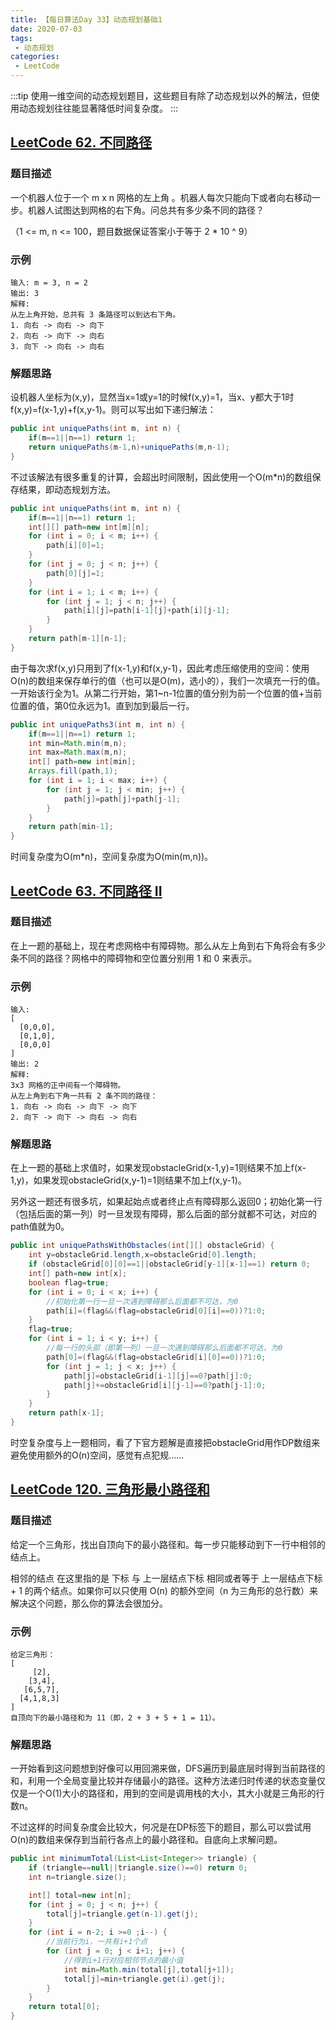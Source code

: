 ```yaml
---
title: 【每日算法Day 33】动态规划基础1
date: 2020-07-03
tags:
 - 动态规划
categories:
 - LeetCode
---
```

:::tip
使用一维空间的动态规划题目，这些题目有除了动态规划以外的解法，但使用动态规划往往能显著降低时间复杂度。
:::
<!-- more -->

## [LeetCode 62. 不同路径](https://leetcode-cn.com/problems/unique-paths)
### 题目描述
一个机器人位于一个 m x n 网格的左上角 。机器人每次只能向下或者向右移动一步。机器人试图达到网格的右下角。问总共有多少条不同的路径？

（1 <= m, n <= 100，题目数据保证答案小于等于 2 * 10 ^ 9）

### 示例
```
输入: m = 3, n = 2
输出: 3
解释:
从左上角开始，总共有 3 条路径可以到达右下角。
1. 向右 -> 向右 -> 向下
2. 向右 -> 向下 -> 向右
3. 向下 -> 向右 -> 向右
```

### 解题思路
设机器人坐标为(x,y)，显然当x=1或y=1的时候f(x,y)=1，当x、y都大于1时f(x,y)=f(x-1,y)+f(x,y-1)。则可以写出如下递归解法：
```java
public int uniquePaths(int m, int n) {
    if(m==1||n==1) return 1;
    return uniquePaths(m-1,n)+uniquePaths(m,n-1);
}
```
不过该解法有很多重复的计算，会超出时间限制，因此使用一个O(m*n)的数组保存结果，即动态规划方法。
```java
public int uniquePaths(int m, int n) {
    if(m==1||n==1) return 1;
    int[][] path=new int[m][n];
    for (int i = 0; i < m; i++) {
        path[i][0]=1;
    }
    for (int j = 0; j < n; j++) {
        path[0][j]=1;
    }
    for (int i = 1; i < m; i++) {
        for (int j = 1; j < n; j++) {
            path[i][j]=path[i-1][j]+path[i][j-1];
        }
    }
    return path[m-1][n-1];
}
```
由于每次求f(x,y)只用到了f(x-1,y)和f(x,y-1)，因此考虑压缩使用的空间：使用O(n)的数组来保存单行的值（也可以是O(m)，选小的），我们一次填充一行的值。一开始该行全为1。从第二行开始，第1~n-1位置的值分别为前一个位置的值+当前位置的值，第0位永远为1。直到加到最后一行。
```java
public int uniquePaths3(int m, int n) {
    if(m==1||n==1) return 1;
    int min=Math.min(m,n);
    int max=Math.max(m,n);
    int[] path=new int[min];
    Arrays.fill(path,1);
    for (int i = 1; i < max; i++) {
        for (int j = 1; j < min; j++) {
            path[j]=path[j]+path[j-1];
        }
    }
    return path[min-1];
}
```
时间复杂度为O(m*n)，空间复杂度为O(min(m,n))。

## [LeetCode 63. 不同路径 II](https://leetcode-cn.com/problems/unique-paths-ii)
### 题目描述
在上一题的基础上，现在考虑网格中有障碍物。那么从左上角到右下角将会有多少条不同的路径？网格中的障碍物和空位置分别用 1 和 0 来表示。

### 示例
```
输入:
[
  [0,0,0],
  [0,1,0],
  [0,0,0]
]
输出: 2
解释:
3x3 网格的正中间有一个障碍物。
从左上角到右下角一共有 2 条不同的路径：
1. 向右 -> 向右 -> 向下 -> 向下
2. 向下 -> 向下 -> 向右 -> 向右
```

### 解题思路
在上一题的基础上求值时，如果发现obstacleGrid(x-1,y)=1则结果不加上f(x-1,y)，如果发现obstacleGrid(x,y-1)=1则结果不加上f(x,y-1)。

另外这一题还有很多坑，如果起始点或者终止点有障碍那么返回0；初始化第一行（包括后面的第一列）时一旦发现有障碍，那么后面的部分就都不可达，对应的path值就为0。
```java
public int uniquePathsWithObstacles(int[][] obstacleGrid) {
    int y=obstacleGrid.length,x=obstacleGrid[0].length;
    if (obstacleGrid[0][0]==1||obstacleGrid[y-1][x-1]==1) return 0;
    int[] path=new int[x];
    boolean flag=true;
    for (int i = 0; i < x; i++) {
        //初始化第一行一旦一次遇到障碍那么后面都不可达，为0
        path[i]=(flag&&(flag=obstacleGrid[0][i]==0))?1:0;
    }
    flag=true;
    for (int i = 1; i < y; i++) {
        //每一行的头部（即第一列）一旦一次遇到障碍那么后面都不可达，为0
        path[0]=(flag&&(flag=obstacleGrid[i][0]==0))?1:0;
        for (int j = 1; j < x; j++) {
            path[j]=obstacleGrid[i-1][j]==0?path[j]:0;
            path[j]+=obstacleGrid[i][j-1]==0?path[j-1]:0;
        }
    }
    return path[x-1];
}
```
时空复杂度与上一题相同，看了下官方题解是直接把obstacleGrid用作DP数组来避免使用额外的O(n)空间，感觉有点犯规……

## [LeetCode 120. 三角形最小路径和](https://leetcode-cn.com/problems/triangle)
### 题目描述
给定一个三角形，找出自顶向下的最小路径和。每一步只能移动到下一行中相邻的结点上。

相邻的结点 在这里指的是 下标 与 上一层结点下标 相同或者等于 上一层结点下标 + 1 的两个结点。如果你可以只使用 O(n) 的额外空间（n 为三角形的总行数）来解决这个问题，那么你的算法会很加分。

### 示例
```
给定三角形：
[
     [2],
    [3,4],
   [6,5,7],
  [4,1,8,3]
]
自顶向下的最小路径和为 11（即，2 + 3 + 5 + 1 = 11）。
```
### 解题思路
一开始看到这问题想到好像可以用回溯来做，DFS遍历到最底层时得到当前路径的和，利用一个全局变量比较并存储最小的路径。这种方法递归时传递的状态变量仅仅是一个O(1)大小的路径和，用到的空间是调用栈的大小，其大小就是三角形的行数n。

不过这样的时间复杂度会比较大，何况是在DP标签下的题目，那么可以尝试用O(n)的数组来保存到当前行各点上的最小路径和。自底向上求解问题。
```java
public int minimumTotal(List<List<Integer>> triangle) {
    if (triangle==null||triangle.size()==0) return 0;
    int n=triangle.size();

    int[] total=new int[n];
    for (int j = 0; j < n; j++) {
        total[j]=triangle.get(n-1).get(j);
    }
    for (int i = n-2; i >=0 ;i--) {
        //当前行为i，一共有i+1个点
        for (int j = 0; j < i+1; j++) {
            //得到i+1行对应相邻节点的最小值
            int min=Math.min(total[j],total[j+1]);
            total[j]=min+triangle.get(i).get(j);
        }
    }
    return total[0];
}
```